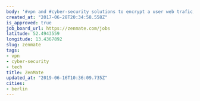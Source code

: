 ```yaml
---
body: '#vpn and #cyber-security solutions to encrypt a user web trafic; #tech'
created_at: "2017-06-28T20:34:58.558Z"
is_approved: true
job_board_url: https://zenmate.com/jobs
latitude: 52.4943559
longitude: 13.4367892
slug: zenmate
tags:
- vpn
- cyber-security
- tech
title: ZenMate
updated_at: "2019-06-16T10:36:09.735Z"
cities:
- berlin
---
```

